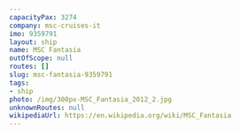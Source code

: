 ```yaml
---
capacityPax: 3274
company: msc-cruises-it
imo: 9359791
layout: ship
name: MSC Fantasia
outOfScope: null
routes: []
slug: msc-fantasia-9359791
tags:
- ship
photo: /img/300px-MSC_Fantasia_2012_2.jpg
unknownRoutes: null
wikipediaUrl: https://en.wikipedia.org/wiki/MSC_Fantasia
---
```

